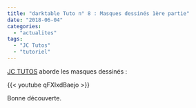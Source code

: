 ```yaml
---
title: "darktable Tuto n° 8 : Masques dessinés 1ère partie"
date: "2018-06-04"
categories: 
  - "actualites"
tags: 
  - "JC Tutos"
  - "tutoriel"
---
```


[JC TUTOS](https://www.youtube.com/channel/UChkmJoz4r375C6F2eym99YQ) aborde les masques dessinés : 

{{< youtube qFXIxdBaejo >}}

Bonne découverte.

